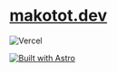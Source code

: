 # [makotot.dev](https://www.makotot.dev/)

![Vercel](https://vercelbadge.vercel.app/api/makotot/makotot.dev?style=for-the-badge)

[![Built with Astro](https://astro.badg.es/v2/built-with-astro/small.svg)](https://astro.build)
